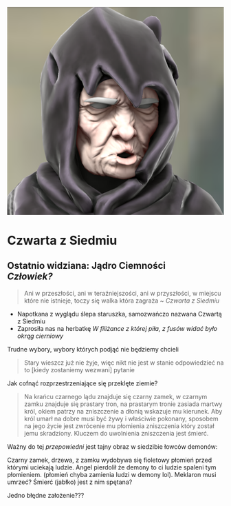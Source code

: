 <p><img src="media/czwarta.png"></img></p>

# Czwarta z Siedmiu
**Ostatnio widziana:** <a data-path="Rejony/Przeklęte Ziemie.md">Jądro Ciemności</a> <br>
*Człowiek?*
---


>Ani w przeszłości, ani w teraźniejszości, ani w przyszłości, w miejscu które nie istnieje, toczy się walka która zagraża 
>~ *Czwarta z Siedmiu*

- Napotkana z wyglądu ślepa staruszka, samozwańczo nazwana Czwartą z Siedmiu
- Zaprosiła nas na herbatkę
  *W filiżance z której piła, z fusów widać było okrąg cierniowy*

Trudne wybory, wybory których podjąć nie będziemy chcieli

> Stary wieszcz już nie żyje, więc nikt nie jest w stanie odpowiedzieć na to [kiedy zostaniemy wezwani] pytanie

Jak cofnąć rozprzestrzeniające się przeklęte ziemie?

> Na krańcu czarnego lądu znajduje się czarny zamek, w czarnym zamku znajduje się prastary tron, na prastarym tronie zasiada martwy król, okiem patrzy na zniszczenie a dłonią wskazuje mu kierunek. Aby król umarł na dobre musi być żywy i właściwie pokonany, sposobem na jego życie jest zwrócenie mu płomienia zniszczenia który został jemu skradziony. Kluczem do uwolnienia zniszczenia jest śmierć.

Ważny do tej *przepowiedni* jest tajny obraz w siedzibie łowców demonów: 

Czarny zamek, drzewa, z zamku wydobywa się fioletowy płomień przed którymi uciekają ludzie. Angel pierdolił że demony to ci ludzie spaleni tym płomieniem. (płomień chyba zamienia ludzi w demony lol). Meklaron musi umrzeć? Śmierć (jabłko) jest z nim spętana?


Jedno błędne założenie???